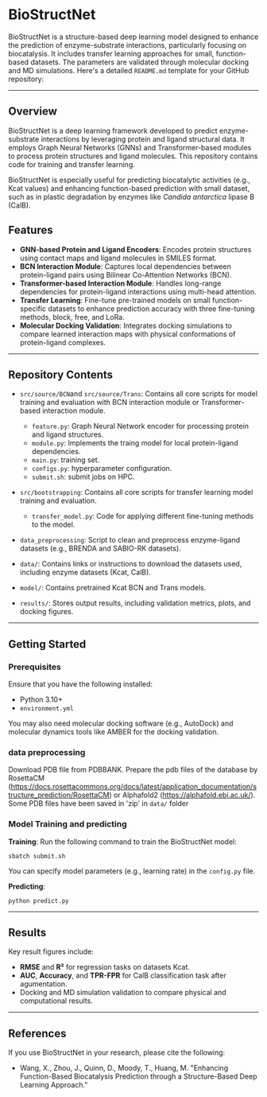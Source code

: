 # BioStructNet
BioStructNet is a structure-based deep learning model designed to enhance the prediction of enzyme-substrate interactions, particularly focusing on biocatalysis. It includes transfer learning approaches for small, function-based datasets. The parameters are validated through molecular docking and MD simulations. 
Here's a detailed `README.md` template for your GitHub repository:

---

## Overview

BioStructNet is a deep learning framework developed to predict enzyme-substrate interactions by leveraging protein and ligand structural data. It employs Graph Neural Networks (GNNs) and Transformer-based modules to process protein structures and ligand molecules. This repository contains code for training and transfer learning.

BioStructNet is especially useful for predicting biocatalytic activities (e.g., Kcat values) and enhancing function-based prediction with small dataset, such as in plastic degradation by enzymes like *Candida antarctica* lipase B (CalB).

## Features

- **GNN-based Protein and Ligand Encoders**: Encodes protein structures using contact maps and ligand molecules in SMILES format.
- **BCN Interaction Module**: Captures local dependencies between protein-ligand pairs using Bilinear Co-Attention Networks (BCN).
- **Transformer-based Interaction Module**: Handles long-range dependencies for protein-ligand interactions using multi-head attention.
- **Transfer Learning**: Fine-tune pre-trained models on small function-specific datasets to enhance prediction accuracy with three fine-tuning methods, block, free, and LoRa.
- **Molecular Docking Validation**: Integrates docking simulations to compare learned interaction maps with physical conformations of protein-ligand complexes.

---

## Repository Contents

- `src/source/BCN`and `src/source/Trans`: Contains all core scripts for model training and evaluation with BCN interaction module or Transformer-based interaction module.
  - `feature.py`: Graph Neural Network encoder for processing protein and ligand structures.
  - `module.py`: Implements the traing model for local protein-ligand dependencies.
  - `main.py`: training set.
  - `configs.py`: hyperparameter configuration.
  - `submit.sh`: submit jobs on HPC.

- `src/bootstrapping`: Contains all core scripts for transfer learning model training and evaluation.    
  - `transfer_model.py`: Code for applying different fine-tuning methods to the model.

- `data_preprocessing`: Script to clean and preprocess enzyme-ligand datasets (e.g., BRENDA and SABIO-RK datasets).

- `data/`: Contains links or instructions to download the datasets used, including enzyme datasets (Kcat, CalB).
- `model/`: Contains pretrained Kcat BCN and Trans models.
- `results/`: Stores output results, including validation metrics, plots, and docking figures.
  
---

## Getting Started

### Prerequisites

Ensure that you have the following installed:

- Python 3.10+
- `environment.yml`

You may also need molecular docking software (e.g., AutoDock) and molecular dynamics tools like AMBER for the docking validation.

### data preprocessing

Download PDB file from PDBBANK.
Prepare the pdb files of the database by RosettaCM (https://docs.rosettacommons.org/docs/latest/application_documentation/structure_prediction/RosettaCM)
or Alphafold2 (https://alphafold.ebi.ac.uk/).
Some PDB files have been saved in 'zip' in `data/` folder

### Model Training and predicting

**Training**:
   Run the following command to train the BioStructNet model:
   ```
   sbatch submit.sh
   ```
   You can specify model parameters (e.g., learning rate) in the `config.py` file.
   
**Predicting**:
   ```
   python predict.py
   ```

---

## Results

Key result figures include:

- **RMSE** and **R²** for regression tasks on datasets Kcat.
- **AUC**, **Accuracy**, and **TPR-FPR** for CalB classification task after agumentation.
- Docking and MD simulation validation to compare physical and computational results.

---

## References

If you use BioStructNet in your research, please cite the following:

- Wang, X., Zhou, J., Quinn, D., Moody, T., Huang, M. "Enhancing Function-Based Biocatalysis Prediction through a Structure-Based Deep Learning Approach."




